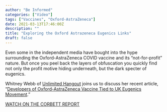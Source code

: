 ```yaml
---
author: "Be Informed"
categories: ["Video"]
tags: ["Vaccines", "Oxford-AstraZeneca"]
date: 2021-03-13T17:46:00Z
description: ""
title: "Exploring the Oxford Astrazeneca Eugenics Links"
draft: false
---
```


Even some in the independent media have bought into the hype surrounding the Oxford-AstraZeneca COVID vaccine and its “not-for-profit” nature.  But once you peel back the layers of obfuscation you quickly find not  only the profit motive hiding underneath, but the dark specter of  eugenics.  

Whitney Webb of [Unlimited Hangout](https://unlimitedhangout.com/) joins us to discuss her recent article, “[Developers of Oxford-AstraZeneca Vaccine Tied to UK Eugenics Movement](https://unlimitedhangout.com/2020/12/investigative-series/developers-of-oxford-astrazeneca-vaccine-tied-to-uk-eugenics-movement/).”   

[WATCH ON THE CORBETT REPORT](https://www.corbettreport.com/exploring-the-oxford-astrazeneca-eugenics-links/)